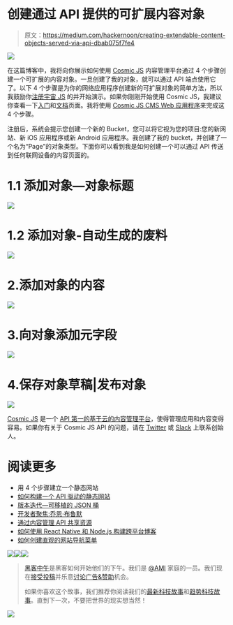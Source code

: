 # 创建通过 API 提供的可扩展内容对象

> 原文：<https://medium.com/hackernoon/creating-extendable-content-objects-served-via-api-dbab075f7fe4>

![](img/f0ce1353c1b6ae1f6dd6c012c7557839.png)

在这篇博客中，我将向你展示如何使用 [Cosmic JS](https://cosmicjs.com/) 内容管理平台通过 4 个步骤创建一个可扩展的内容对象。一旦创建了我的对象，就可以通过 API 端点使用它了。以下 4 个步骤是为你的网络应用程序创建新的可扩展对象的简单方法，所以我鼓励你[注册](https://cosmicjs.com/signup)[宇宙 JS](https://cosmicjs.com/) 的并开始演示。如果你刚刚开始使用 Cosmic JS，我建议你查看一下[入门](https://cosmicjs.com/getting-started)和[文档](https://cosmicjs.com/docs)页面。我将使用 [Cosmic JS CMS Web 应用程序](https://cosmicjs.com/)来完成这 4 个步骤。

注册后，系统会提示您创建一个新的 Bucket，您可以将它视为您的项目:您的新网站、新 iOS 应用程序或新 Android 应用程序。我创建了我的 bucket，并创建了一个名为“Page”的对象类型。下面你可以看到我是如何创建一个可以通过 API 传送到任何联网设备的内容页面的。

# 1.1 添加对象—对象标题

![](img/e89f6ff8f0d4ef2aa2767e5448a20b03.png)

# 1.2 添加对象-自动生成的废料

![](img/9d87f8295993e894c96c23361979f979.png)

# 2.添加对象的内容

![](img/3824b45bbb39e62f2f2c2b88fb43fadb.png)

# 3.向对象添加元字段

![](img/0d4d7061a04e4ba6f949ccb6a039e5a7.png)

# 4.保存对象草稿|发布对象

![](img/0ccc5b737b2f2e2978b1564ef9d6dcb9.png)

[Cosmic JS](https://cosmicjs.com/) 是一个 [API 第一的基于云的内容管理平台](https://cosmicjs.com/)，使得管理应用和内容变得容易。如果你有关于 Cosmic JS API 的问题，请在 [Twitter](https://twitter.com/cosmic_js) 或 [Slack](https://cosmicjs.com/community) 上联系创始人。

# 阅读更多

*   用 4 个步骤建立一个静态网站
*   [如何构建一个 API 驱动的静态网站](https://cosmicjs.com/blog/how-to-build-an-api-powered-static-website-the-best-of-both-worlds)
*   [版本迭代—可移植的 JSON 桶](https://cosmicjs.com/blog/version-iteration-portable-json-buckets)
*   [开发者聚焦:乔恩·布鲁默](https://cosmicjs.com/blog/developer-spotlight-jon-bloomer)
*   [通过内容管理 API 共享资源](https://cosmicjs.com/blog/sharing-resources-with-a-content-management-api)
*   [如何使用 React Native 和 Node.js 构建跨平台博客](https://cosmicjs.com/blog/how-to-build-a-cross-platform-blog-using-react-native-and-nodejs)
*   [如何创建直观的网站导航菜单](https://cosmicjs.com/blog/how-to-create-an-intuitive-website-navigation-menu)

[![](img/50ef4044ecd4e250b5d50f368b775d38.png)](http://bit.ly/HackernoonFB)[![](img/979d9a46439d5aebbdcdca574e21dc81.png)](https://goo.gl/k7XYbx)[![](img/2930ba6bd2c12218fdbbf7e02c8746ff.png)](https://goo.gl/4ofytp)

> [黑客中午](http://bit.ly/Hackernoon)是黑客如何开始他们的下午。我们是 [@AMI](http://bit.ly/atAMIatAMI) 家庭的一员。我们现在[接受投稿](http://bit.ly/hackernoonsubmission)并乐意[讨论广告&赞助](mailto:partners@amipublications.com)机会。
> 
> 如果你喜欢这个故事，我们推荐你阅读我们的[最新科技故事](http://bit.ly/hackernoonlatestt)和[趋势科技故事](https://hackernoon.com/trending)。直到下一次，不要把世界的现实想当然！

[![](img/be0ca55ba73a573dce11effb2ee80d56.png)](https://goo.gl/Ahtev1)